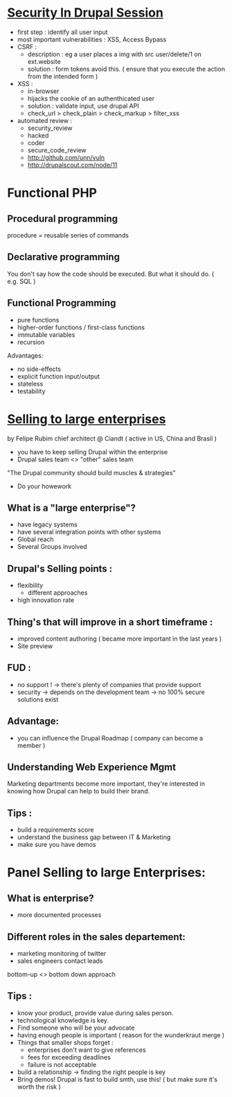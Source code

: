 [Security In Drupal Session](http://munich2012.drupal.org/node/733)
==========================
- first step : identify all user input 
- most important vulnerabilities : XSS, Access Bypass
- CSRF :
	- description : eg a user places a img with src  user/delete/1 on ext.website 
    - solution : form tokens avoid this. ( ensure that you  execute the action from the intended form )
- XSS :
	- in-browser
    - hijacks the cookie of an authenthicated user
    - solution : validate input, use drupal API
    - check_url > check_plain > check_markup > filter_xss
- automated review :
	- security_review
    - hacked
    - coder
    - secure_code_review
    - http://github.com/unn/vuln 
    - http://drupalscout.com/node/11
    
Functional PHP
==============

Procedural programming
-----------------------
 procedure = reusable series of commands

Declarative programming
-----------------------
You don't say how the code should be executed. But what it should do.
( e.g.  SQL )

Functional Programming
----------------------
- pure functions
- higher-order functions / first-class functions
- immutable variables
- recursion 

Advantages:
- no side-effects
- explicit function input/output
- stateless
- testability

[Selling to large enterprises](http://munich2012.drupal.org/program/sessions/selling-drupal-web-experience-management-large-enterprises-choose-your-battles-and)
===========================================================================
by Felipe Rubim chief architect @ Ciandt ( active in US, China and Brasil )

- you have to keep selling Drupal within the enterprise
- Drupal sales team <> "other" sales team

"The Drupal community should build muscles & strategies"
- Do your howework

What is a "large enterprise"?
----------------------------
- have legacy systems
- have several integration points with other systems
- Global reach
- Several Groups involved 

Drupal's Selling points :
----------------
- flexibility
	- different approaches
- high innovation rate

Thing's that will improve in a short timeframe :
------------------------------------------------
- improved content authoring ( became more important in the last years )
- Site preview

FUD :
-----
- no support !
-> there's plenty of companies that provide support
- security
-> depends on the development team
-> no 100% secure solutions exist

Advantage:
----------
- you can influence the Drupal Roadmap ( company can become a member )

Understanding Web Experience Mgmt
----------------------------------
Marketing departments become more important, they're interested in knowing how Drupal can help to build their brand.

Tips :
------
- build a requirements score
- understand the business gap between IT & Marketing
- make sure you have demos

Panel Selling to large Enterprises:
===================================
What is enterprise?
-------------------
- more documented processes

Different roles in the sales departement:
-----------------------------------------
- marketing monitoring of twitter
- sales engineers contact leads

bottom-up <> bottom down approach

Tips :
------
- know your product, provide value during sales person.
- technological knowledge is key.
- Find someone who will be your advocate
- having enough people is important ( reason for the wunderkraut merge )
- Things that smaller shops forget :
	- enterprises don't want to give references
    - fees for exceeding deadlines
    - failure is not acceptable
- build a relationship -> finding the right people is key
- Bring demos! Drupal is fast to build smth, use this!
  ( but make sure it's worth the risk )

    






    





    